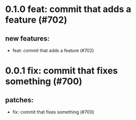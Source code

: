 # 0.1.0 feat: commit that adds a feature (#702)

## new features:
* feat: commit that adds a feature (#702)

# 0.0.1 fix: commit that fixes something (#700)

## patches:
* fix: commit that fixes something (#700)

